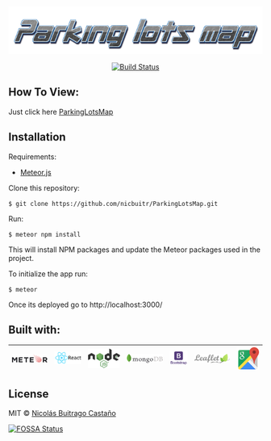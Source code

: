 <p align="center">
    <a href="../../"><img src="public/img/logo.png" ></a>
</p>

<p align="center">
    <a href="https://travis-ci.com/nicbuitr/ParkingLotsMap">
        <img src="https://travis-ci.com/nicbuitr/ParkingLotsMap.svg?branch=master" alt="Build Status">
    </a>
</p>

## How To View:

Just click here [ParkingLotsMap](https://parking-lots-map.herokuapp.com)

## Installation

Requirements:

- [Meteor.js](https://www.meteor.com/install)

Clone this repository:

    $ git clone https://github.com/nicbuitr/ParkingLotsMap.git

Run:

    $ meteor npm install
    
This will install NPM packages and update the Meteor packages used in the project.

To initialize the app run:

    $ meteor
    
Once its deployed go to http://localhost:3000/


## Built with:

[![Meteor](https://github.com/nicbuitr/f/blob/master/meteor.png)](https://www.meteor.com/) | [![React](https://github.com/nicbuitr/f/blob/master/react.png)](https://reactjs.org/)  | [![Node](https://github.com/nicbuitr/f/blob/master/node.png)](https://nodejs.org) | [![MongoDB](https://github.com/nicbuitr/f/blob/master/mongo.png)](https://www.mongodb.com/)  | [![Bootstrap](https://github.com/nicbuitr/f/blob/master/bootstrap3.png)](https://getbootstrap.com/) | [![Leaflet](https://github.com/nicbuitr/f/blob/master/leaflet.png)](https://leafletjs.com/) | [![Google Maps](https://github.com/nicbuitr/f/blob/master/google_maps.png)](https://developers.google.com/streetview/)
:---:|:---:|:---:|:---:|:---:|:---:|:---:


## License

MIT © [Nicolás Buitrago Castaño](https://github.com/nicbuitr)

[![FOSSA Status](https://app.fossa.io/api/projects/git%2Bgithub.com%2Fnicbuitr%2FParkingLotsMap.svg?type=large)](https://app.fossa.io/projects/git%2Bgithub.com%2Fnicbuitr%2FParkingLotsMap?ref=badge_large)

